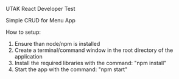 UTAK React Developer Test

Simple CRUD for Menu App

How to setup:

1. Ensure than node/npm is installed
2. Create a terminal/command window in the root directory of the application
3. Install the required libraries with the command: "npm install"
4. Start the app with the command: "npm start"
